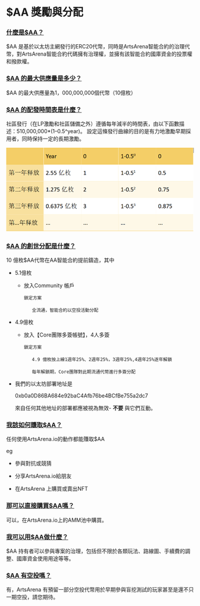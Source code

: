 # $AA 獎勵與分配

### <u>什麼是$AA？</u>

 $AA 是基於以太坊主網發行的ERC20代幣，同時是ArtsArena智能合約的治理代幣，對ArtsArena智能合約代碼擁有治理權，並擁有該智能合約國庫資金的投票權和撥款權。

### <u>$AA 的最大供應量是多少？</u>

 $AA 的最大供應量為1，000,000,000個代幣（10億枚）

### <u>$AA 的配發時間表是什麼？</u>

社區發行（在LP激勵和社區儲備之外）遵循每年減半的時間表，由以下函數描述：510,000,000*(1–0.5^year)。 設定這條發行曲線的目的是有力地激勵早期採用者，同時保持一定的長期激勵。

![](../images/distribution.png)

### <u>$AA 的創世分配是什麼？</u>

10 億枚$AA代幣在AA智能合約提前鑄造，其中

- 5.1億枚

    - 放入Community 帳戶

          鎖定方案

             全流通，智能合約以空投活動分配

-  4.9億枚

    - 放入【Core團隊多簽帳號】，4人多簽

          鎖定方案

             4.9 億枚按上線1週年25%、2週年25%，3週年25%,4週年25%逐年解鎖

             每年解鎖期，Core團隊對此期流通代幣進行多簽分配

- 我們的以太坊部署地址是

  0xb0a0D86BA684e92baC4Afb76be4BCfBe755a2dc7

  來自任何其他地址的部署都應被視為無效- <span style="font-weight:bold;">不要</span> 與它們互動。

### <u>我該如何賺取$AA？</u>

任何使用ArtsArena.io的動作都能賺取$AA

eg

- 參與對抗或競猜

- 分享ArtsArena.io給朋友

- 在ArtsArena 上購買或賣出NFT

### <u>那可以直接購買$AA嗎？</u>

可以，在ArtsArena.io上的AMM池中購買。

### <u>我可以用$AA做什麼？</u>

 $AA 持有者可以參與專案的治理，包括但不限於各類玩法、路線圖、手續費的調整、國庫資金使用用途等等。

### <u>$AA 有空投嗎？</u>

有，ArtsArena 有預留一部分空投代幣用於早期參與盲挖測試的玩家甚至是還不只一期空投，請您期待。
